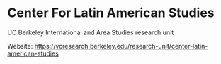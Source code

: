 # Center For Latin American Studies
UC Berkeley International and Area Studies research unit

Website: https://vcresearch.berkeley.edu/research-unit/center-latin-american-studies
